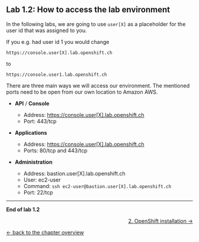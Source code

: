 ## Lab 1.2: How to access the lab environment

In the following labs, we are going to use `user[X]` as a placeholder for the user id that was assigned to you.

If you e.g. had user id 1 you would change
```
https://console.user[X].lab.openshift.ch
```
to
```
https://console.user1.lab.openshift.ch
```


There are three main ways we will access our environment. The mentioned ports need to be open from our own location to Amazon AWS.

- **API** / **Console**
  - Address: https://console.user[X].lab.openshift.ch
  - Port: 443/tcp

- **Applications**
  - Address: https://console.user[X].lab.openshift.ch
  - Ports: 80/tcp and 443/tcp

- **Administration**
  - Address: bastion.user[X].lab.openshift.ch
  - User: ec2-user
  - Command: `ssh ec2-user@bastion.user[X].lab.openshift.ch`
  - Port: 22/tcp

---

**End of lab 1.2**

<p width="100px" align="right"><a href="20_installation.md">2. OpenShift installation →</a></p>

[← back to the chapter overview](10_warmup.md)
